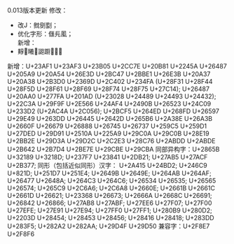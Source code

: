 0.013版本更新
修改：  
- 改J：㓄㔇㔋；  
- 优化字形：㒑㒫㓘；  
新增：  
- 䵍𡵨𣌀𦏁𧩙𨆼𪪏𪹧𬉹  

新增：U+23AF1 U+23AF3 U+23B05 U+2CC7E U+20B81 U+2245A U+26487 U+205A9 U+20A54 U+26E3D U+2BC47 U+2BBE1 U+26E3B U+20A37 U+20A38 U+2B3D0 U+2369D U+2C402 U+234FA (U+28F31 U+28F44 U+28F5D U+28F61 U+28F69 U+28F74 U+28F75 U+27C14);
U+26487 U+20AA0 U+277FA U+201AD (U+23028 U+24489 U+24493 U+24432); U+22C3A U+29F9F U+2E566 U+24AF4 U+2490B U+26523 U+24C09 U+233D2 (U+2AC4A U+2C056); U+2BCF5 U+264ED U+268FD U+26597 U+29E49 U+263DD U+26445 U+2642D U+265B6 U+2A38E U+26A3B U+2660F U+26679 U+26888 U+26745 U+26737 U+259C5 U+259D1 U+27DED U+29D91 U+2510A U+225A9 U+29C0A U+29C0B U+28E19 U+2BB2E U+29D3A U+29D2C U+2C2E3 U+28C76 U+2ABDD U+2ABDE U+2B642 U+2B7D4 U+2BE7E U+29CBE U+29CBA
同部异构字：U+2865B U+32189 U+3218D; U+237F7 U+23841 U+2DB21;
 U+27AB5 U+27ACF U+2B377;
同形（包括近似同形）汉字：
U+2A415 U+24BD2; U+246C9 U+821D; U+251D7 U+251E4; U+2649B U+2649E; U+264AB U+264AF; U+26477 U+2648A; U+264C3 U+264C6; U+26534 U+26535; U+26565 U+26574; U+265C9 U+2C6A6; U+2C6A8 U+2660E; U+2661B U+2661C U+2661D U+26621; U+23368 U+26673; U+2666A U+2668C U+26691; U+26842 U+26866; U+27AB8 U+27ABF; U+27EE6 U+27F07; U+27F00 U+27EFE; U+27E91 U+27E94; U+27FF0 U+27FF1; U+280B9 U+280D2; U+2203D U+28454; U+28453 U+28456; U+28416 U+28418; U+283DD U+283F5; U+282A2 U+282AA; U+29D4F U+29D50
兼容字：U+2F8E7 U+2F8F6
